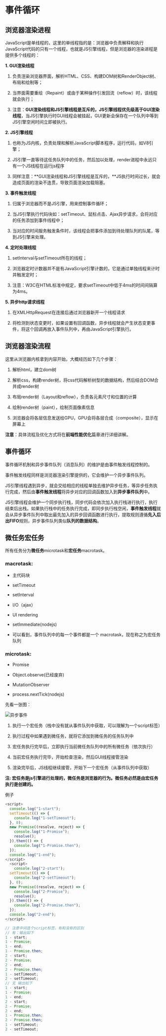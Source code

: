 # 事件循环

## 浏览器渲染进程

JavaScript是单线程的，这里的单线程指的是：浏览器中负责解释和执行JavaScript代码的只有一个线程，也就是JS引擎线程，但是浏览器的渲染进程是提供多个线程的：

**1. GUI渲染线程**

1. 负责渲染浏览器界面，解析HTML、CSS、构建DOM树和RenderObject树、布局和绘制等；

1. 当界面需要重绘（Repaint）或由于某种操作引发回流（reflow）时，该线程就会执行；

1. 注意：**GUI渲染线程和JS引擎线程是互斥的，JS引擎线程优先级高于GUI渲染线程**，当JS引擎执行时GUI线程会被挂起，GUI更新会保存在一个队列中等到JS引擎空闲时间立即被执行。

**2. JS引擎线程**

1. 也称为JS内核，负责处理和解析JavaScript脚本程序，运行代码，如V8引擎；

1. JS引擎一直等待这任务队列中的任务，然后加以处理，render进程中永远只有一个JS线程在运行js程序

1. 同样注意：**GUI渲染线程和JS引擎线程是互斥的，**JS执行时间过长，就会造成页面的渲染不连贯，导致页面渲染加载阻塞。

**3. 事件触发线程**

1. 归属于浏览器而不是JS引擎，用来控制事件循环；

1. 当JS引擎执行代码块如：setTimeout、鼠标点击、Ajax异步请求，会将对应的任务添加到事件线程中；

1. 当对应的时间服务触发条件时，该线程会把事件添加到待处理队列的队尾，等到JS引擎来处理。

**4. 定时处理线程**

1. setInterval与setTimeout所在的线程；

1. 浏览器定时计数器并不是有JavaScript引擎计数的，它是通过单独线程来计时并触发定时；

1. 注意：W3C在HTML标准中规定，要求setTimeout中低于4ms的时间间隔算为4ms。

**5. 异步http请求线程**

1. 在XMLHttpRequest在连接后通过浏览器新开一个线程请求

1. 将检测到状态变更时，如果设置有回调函数，异步线程就会产生状态变更事件，将这个回调再放入事件队列中，再由JavaScript引擎执行。

## 浏览器渲染流程

这里从浏览器内核拿到内容开始，大概经历如下几个步骤：

1. 解析html，建立dom树

2. 解析css，构建render树，将css代码解析树型的数据结构，然后结合DOM合并成render树

3. 布局render树（Layout和reflow），负责各元素尺寸和位置的计算

4. 绘制render树（paint），绘制页面像素信息

5. 浏览器会将各层信息发送给GPU，GPU会将各层合成（composite），显示在屏幕上

**注意**：具体流程及优化方式将在**前端性能优化**篇章进行详细讲解。

## 事件循环

事件循环机制和异步事件队列（消息队列）的维护是由事件触发线程控制的。

事件触发线程同样是浏览器渲染引擎提供的，它会维护一个异步事件队列。

JS引擎线程遇到异步，就会交给相应的线程单独去维护异步任务，等异步任务执行完成，然后由**事件触发线程**将异步对应的回调函数加入到**异步事件队列**中。

JS引擎线程会维护一个同步执行栈，同步代码会依次加入执行栈进行执行，执行结束后出栈。如果执行栈中的任务执行完成，即同步执行栈空闲，**事件触发线程**就会从异步事件队列中取出最先加入的异步回调函数进行执行，提取规则遵循**先入后出FIFO**规则，异步事件队列类似**队列的数据结构**。

## 微任务宏任务

所有任务分为**微任务**microtask和**宏任务**macrotask。

### **macrotask:**

- 主代码块

- setTimeout

- setInterval

-  I/O（ajax）

- UI rendering

- setImmediate(nodejs) 

- 可以看到，事件队列中的每一个事件都是一个 macrotask，现在称之为宏任务队列

### **microtask:**

- Promise

-  Object.observe(已经废弃)

- MutationObserver

- process.nextTick(nodejs)

先看一张图：

![异步事件](../../imgs/JS/异步事件.png)

1. 执行一个宏任务（栈中没有就从事件队列中获取，可以理解为一个script标签）

2. 执行过程中如果遇到微任务，就将它添加到微任务的任务队列中

3. 宏任务执行完毕后，立即执行当前微任务队列中的所有微任务（依次执行）

4. 当前宏任务执行完毕，开始检查渲染，然后GUI线程接管渲染

5. 渲染完毕后，JS线程继续接管，开始下一个宏任务（从事件队列中获取）

**注: 宏任务是js引擎进行处理的，微任务是浏览器的行为。微任务必然是由宏任务执行是创建的。**

例子

```js
<script>
  console.log("1-start");
  setTimeout(() => {
    console.log("1-setTimeout");
  }, 0);
  new Promise((resolve, reject) => {
    console.log("1-Promise");
    resolve();
  }).then(() => {
    console.log("1-Promise.then");
  });
  console.log("1-end");
</script>
  <script>
    console.log("2-start");
  setTimeout(() => {
    console.log("2-setTimeout");
  }, 0);
  new Promise((resolve, reject) => {
    console.log("2-Promise");
    resolve();
  }).then(() => {
    console.log("2-Promise.then");
  });
  console.log("2-end");
</script>

// 注意中间连个script标签，有和没有的区别
// 有：输出如下
1 - start;
1 - Promise;
1 - end;
1 - Promise.then;
2 - start;
2 - Promise;
2 - end;
2 - Promise.then;
1 - setTimeout;
2 - setTimeout;
// 无 输出如下
1 - start;
1 - Promise;
1 - end;
2 - start;
2 - Promise;
2 - end;
1 - Promise.then;
2 - Promise.then;
1 - setTimeout;
2 - setTimeout;
```